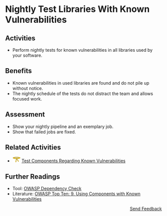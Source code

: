 # Nightly Test Libraries With Known Vulnerabilities

## Activities

- Perform nightly tests for known vulnerabilities in all libraries used by your software.

## Benefits

- Known vulnerabilities in used libraries are found and do not pile up without notice.
- The nightly schedule of the tests do not distract the team and allows focused work.

## Assessment

- Show your nightly pipeline and an exemplary job.
- Show that failed jobs are fixed.

## Related Activities

- [<img src="https://raw.githubusercontent.com/AppSecure-nrw/security-belts/assets/belt-img/02_security-belt-yellow.svg" width="25" />](#) [Test Components Regarding Known Vulnerabilities](../yellow/test-components-regarding-known-vulnerabilities.md)

## Further Readings

- Tool: [OWASP Dependency Check](https://owasp.org/www-project-dependency-check/)
- Literature: [OWASP Top Ten: 9. Using Components with Known Vulnerabilities](https://owasp.org/www-project-top-ten/2017/A9_2017-Using_Components_with_Known_Vulnerabilities)

<p align="right"><a href="https://www.surveymonkey.de/r/MNWNVRB">Send Feedback</a></p>
